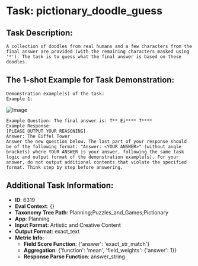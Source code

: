 # Task: pictionary_doodle_guess

## Task Description:

```
A collection of doodles from real humans and a few characters from the final answer are provided (with the remaining characters masked using '*'). The task is to guess what the final answer is based on these doodles.
```

## The 1-shot Example for Task Demonstration:

```
Demonstration example(s) of the task:
Example 1:
```

![Image](The_Eiffel_Tower.png)

```
Example Question: The final answer is: T** Ei**** T****
Example Response:
[PLEASE OUTPUT YOUR REASONING]
Answer: The Eiffel Tower
Answer the new question below. The last part of your response should be of the following format: "Answer: <YOUR ANSWER>" (without angle brackets) where YOUR ANSWER is your answer, following the same task logic and output format of the demonstration example(s). For your answer, do not output additional contents that violate the specified format. Think step by step before answering.
```

## Additional Task Information:

- **ID**: 6319
- **Eval Context**: {}
- **Taxonomy Tree Path**: Planning;Puzzles_and_Games;Pictionary
- **App**: Planning
- **Input Format**: Artistic and Creative Content
- **Output Format**: exact_text
- **Metric Info**:
  - **Field Score Function**: {'answer': 'exact_str_match'}
  - **Aggregation**: {'function': 'mean', 'field_weights': {'answer': 1}}
  - **Response Parse Function**: answer_string
